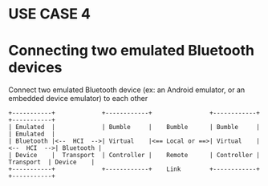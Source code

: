 USE CASE 4
==========

# Connecting two emulated Bluetooth devices

Connect two emulated Bluetooth device (ex: an Android emulator, or an embedded device emulator) to each other

```
+-----------+             +------------+                +------------+             +-----------+ 
| Emulated  |             | Bumble     |    Bumble      | Bumble     |             | Emulated  |
| Bluetooth |<--  HCI  -->| Virtual    |<== Local or ==>| Virtual    |<--  HCI  -->| Bluetooth |
| Device    |  Transport  | Controller |    Remote      | Controller |  Transport  | Device    |
+-----------+             +------------+    Link        +------------+             +-----------+
```